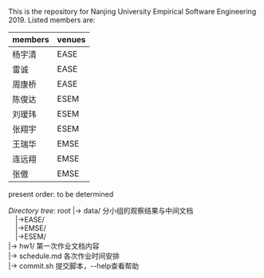 This is the repository for Nanjing University Empirical Software Engineering 2019.
Listed members are:

| members | venues |
| ------- | ------ |
| 杨宇清  | EASE   |
| 雷诚    | EASE   |
| 周康桥  | EASE   |
| 陈俊达  | ESEM   |
| 刘瑷玮  | ESEM   |
| 张翔宇  | ESEM   |
| 王瑞华  | EMSE   |
| 连远翔  | EMSE   |
| 张傲    | EMSE   |

present order: to be determined

*Directory tree*:
root
|-> data/ 分小组的观察结果与中间文档<br>
&emsp;|->EASE/<br>
&emsp;|->EMSE/<br>
&emsp;|->ESEM/<br>
|-> hw1/ 第一次作业文档内容<br>
|-> schedule.md 各次作业时间安排<br>
|-> commit.sh 提交脚本，--help查看帮助<br>
